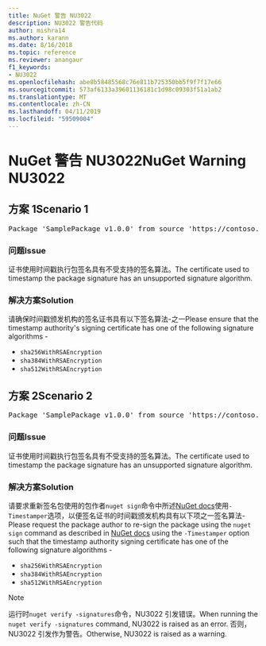 ```yaml
---
title: NuGet 警告 NU3022
description: NU3022 警告代码
author: mishra14
ms.author: karann
ms.date: 8/16/2018
ms.topic: reference
ms.reviewer: anangaur
f1_keywords:
- NU3022
ms.openlocfilehash: abe8b58485568c76e811b725350bb5f9f7f17e66
ms.sourcegitcommit: 573af6133a39601136181c1d98c09303f51a1ab2
ms.translationtype: MT
ms.contentlocale: zh-CN
ms.lasthandoff: 04/11/2019
ms.locfileid: "59509004"
---
```

# <a name="nuget-warning-nu3022"></a><span data-ttu-id="69bde-103">NuGet 警告 NU3022</span><span class="sxs-lookup"><span data-stu-id="69bde-103">NuGet Warning NU3022</span></span>

## <a name="scenario-1"></a><span data-ttu-id="69bde-104">方案 1</span><span class="sxs-lookup"><span data-stu-id="69bde-104">Scenario 1</span></span>

<pre>Package 'SamplePackage v1.0.0' from source 'https://contoso.com/index.json': The primary signature's timestamp certificate has an unsupported signature algorithm.</pre>

### <a name="issue"></a><span data-ttu-id="69bde-105">问题</span><span class="sxs-lookup"><span data-stu-id="69bde-105">Issue</span></span>

<span data-ttu-id="69bde-106">证书使用时间戳执行包签名具有不受支持的签名算法。</span><span class="sxs-lookup"><span data-stu-id="69bde-106">The certificate used to timestamp the package signature has an unsupported signature algorithm.</span></span>


### <a name="solution"></a><span data-ttu-id="69bde-107">解决方案</span><span class="sxs-lookup"><span data-stu-id="69bde-107">Solution</span></span>

<span data-ttu-id="69bde-108">请确保时间戳颁发机构的签名证书具有以下签名算法-之一</span><span class="sxs-lookup"><span data-stu-id="69bde-108">Please ensure that the timestamp authority's signing certificate has one of the following signature algorithms -</span></span> 
* `sha256WithRSAEncryption`
* `sha384WithRSAEncryption`
* `sha512WithRSAEncryption`



## <a name="scenario-2"></a><span data-ttu-id="69bde-109">方案 2</span><span class="sxs-lookup"><span data-stu-id="69bde-109">Scenario 2</span></span>

<pre>Package 'SamplePackage v1.0.0' from source 'https://contoso.com/index.json': The timestamp certificate has an unsupported signature algorithm (SHA1). The following algorithms are supported: SHA256RSA, SHA384RSA, SHA512RSA.</pre>

### <a name="issue"></a><span data-ttu-id="69bde-110">问题</span><span class="sxs-lookup"><span data-stu-id="69bde-110">Issue</span></span>

<span data-ttu-id="69bde-111">证书使用时间戳执行包签名具有不受支持的签名算法。</span><span class="sxs-lookup"><span data-stu-id="69bde-111">The certificate used to timestamp the package signature has an unsupported signature algorithm.</span></span>


### <a name="solution"></a><span data-ttu-id="69bde-112">解决方案</span><span class="sxs-lookup"><span data-stu-id="69bde-112">Solution</span></span>

<span data-ttu-id="69bde-113">请要求重新签名包使用的包作者`nuget sign`命令中所述[NuGet docs](https://docs.microsoft.com/en-us/nuget/create-packages/sign-a-package)使用`-Timestamper`选项，以便签名证书的时间戳颁发机构具有以下项之一签名算法-</span><span class="sxs-lookup"><span data-stu-id="69bde-113">Please request the package author to re-sign the package using the `nuget sign` command as described in [NuGet docs](https://docs.microsoft.com/en-us/nuget/create-packages/sign-a-package) using the `-Timestamper` option such that the timestamp authority signing certificate has one of the following signature algorithms -</span></span>
* `sha256WithRSAEncryption`
* `sha384WithRSAEncryption`
* `sha512WithRSAEncryption`


> [!Note]
> <span data-ttu-id="69bde-114">运行时`nuget verify -signatures`命令，NU3022 引发错误。</span><span class="sxs-lookup"><span data-stu-id="69bde-114">When running the `nuget verify -signatures` command, NU3022 is raised as an error.</span></span> <span data-ttu-id="69bde-115">否则，NU3022 引发作为警告。</span><span class="sxs-lookup"><span data-stu-id="69bde-115">Otherwise, NU3022 is raised as a warning.</span></span>